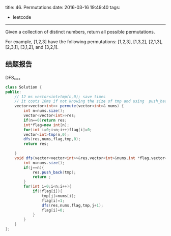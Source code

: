title: 46. Permutations
date: 2016-03-16 19:49:40
tags:
- leetcode
---
Given a collection of distinct numbers, return all possible permutations.

For example,
[1,2,3] have the following permutations:
[1,2,3], [1,3,2], [2,1,3], [2,3,1], [3,1,2], and [3,2,1].

## 结题报告
DFS。。。

```java
class Solution {
public:
	// 12 ms vector<int>tmp(n,0); save times 
	// it costs 16ms if not knowing the size of tmp and using  push_back(),erase 
    vector<vector<int>> permute(vector<int>& nums) {
        int n=nums.size();
        vector<vector<int>>res;
        if(n==0)return res;
        int*flag=new int[n];
        for(int i=0;i<n;i++)flag[i]=0;
        vector<int>tmp(n,0);
        dfs(res,nums,flag,tmp,0);
        return res;
        
    }
    void dfs(vector<vector<int>>&res,vector<int>&nums,int *flag,vector<int>&tmp,int j){
        int n=nums.size();
        if(j==n){
            res.push_back(tmp);
            return ;
        }
        for(int i=0;i<n;i++){
            if(!flag[i]){
                tmp[j]=nums[i];
                flag[i]=1;
                dfs(res,nums,flag,tmp,j+1);
                flag[i]=0;
            }
        }
    }
};
```

